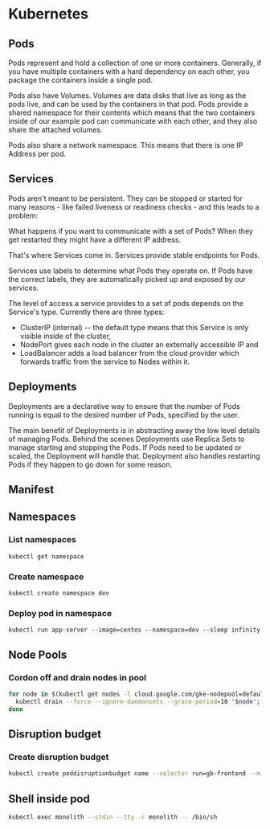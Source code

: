 # Kubernetes

## Pods

Pods represent and hold a collection of one or more containers. Generally, if you have multiple containers with a hard dependency on each other, you package the containers inside a single pod.

Pods also have Volumes. Volumes are data disks that live as long as the pods live, and can be used by the containers in that pod. Pods provide a shared namespace for their contents which means that the two containers inside of our example pod can communicate with each other, and they also share the attached volumes.

Pods also share a network namespace. This means that there is one IP Address per pod.

## Services

Pods aren't meant to be persistent. They can be stopped or started for many reasons - like failed liveness or readiness checks - and this leads to a problem:

What happens if you want to communicate with a set of Pods? When they get restarted they might have a different IP address.

That's where Services come in. Services provide stable endpoints for Pods.

Services use labels to determine what Pods they operate on. If Pods have the correct labels, they are automatically picked up and exposed by our services.

The level of access a service provides to a set of pods depends on the Service's type. Currently there are three types:

- ClusterIP (internal) -- the default type means that this Service is only visible inside of the cluster,
- NodePort gives each node in the cluster an externally accessible IP and
- LoadBalancer adds a load balancer from the cloud provider which forwards traffic from the service to Nodes within it.

## Deployments

Deployments are a declarative way to ensure that the number of Pods running is equal to the desired number of Pods, specified by the user.

The main benefit of Deployments is in abstracting away the low level details of managing Pods. Behind the scenes Deployments use Replica Sets to manage starting and stopping the Pods. If Pods need to be updated or scaled, the Deployment will handle that. Deployment also handles restarting Pods if they happen to go down for some reason.

## Manifest

## Namespaces

### List namespaces

`kubectl get namespace`

### Create namespace

`kubectl create namespace dev`

### Deploy pod in namespace

`kubectl run app-server --image=centos --namespace=dev --sleep infinity`

## Node Pools

### Cordon off and drain nodes in pool

```bash
for node in $(kubectl get nodes -l cloud.google.com/gke-nodepool=default-pool -o=name); do
  kubectl drain --force --ignore-daemonsets --grace-period=10 "$node";
done
```

## Disruption budget

### Create disruption budget

```bash
kubectl create poddisruptionbudget name --selector run=gb-frontend --min-available 4
```

## Shell inside pod

```bash
kubectl exec monolith --stdin --tty -c monolith -- /bin/sh
```
